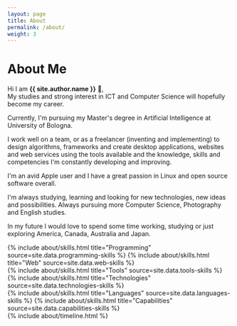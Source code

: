 ```yaml
---
layout: page
title: About
permalink: /about/
weight: 3
---
```


# **About Me**

Hi I am **{{ site.author.name }}** :wave:,<br>
My studies and strong interest in ICT and Computer Science will hopefully become my career.

Currently, I'm pursuing my Master's degree in Artificial Intelligence at University of Bologna.

I work well on a team, or as a freelancer (inventing and implementing) to design algorithms, frameworks and create desktop applications, websites and web services using the tools available and the knowledge, skills and competencies I'm constantly developing and improving.

I'm an avid Apple user and I have a great passion in Linux and open source software overall.

I'm always studying, learning and looking for new technologies, new ideas and possibilities.
Always pursuing more Computer Science, Photography and English studies.

In my future I would love to spend some time working, studying or just exploring America, Canada, Australia and Japan.

<div class="row">
{% include about/skills.html title="Programming" source=site.data.programming-skills %}
{% include about/skills.html title="Web" source=site.data.web-skills %}
</div>
<div class="row">
{% include about/skills.html title="Tools" source=site.data.tools-skills %}
{% include about/skills.html title="Technologies" source=site.data.technologies-skills %}
</div>
<div class="row">
{% include about/skills.html title="Languages" source=site.data.languages-skills %}
{% include about/skills.html title="Capabilities" source=site.data.capabilities-skills %}
</div>

<div class="row">
{% include about/timeline.html %}
</div>
